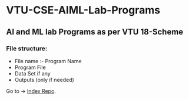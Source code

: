 # VTU-CSE-AIML-Lab-Programs 

## AI and ML lab Programs as per VTU 18-Scheme 

### File structure:
- File name :- Program Name
- Program File
- Data Set if any
- Outputs (only if needed)


Go to -> [Index Repo](https://github.com/SANJAY-NT/VTU-Resources).
